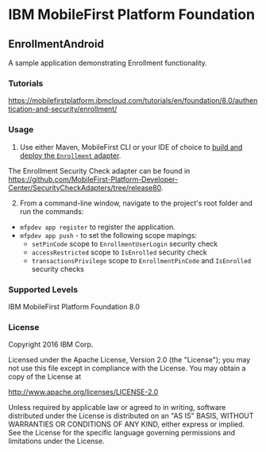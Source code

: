 IBM MobileFirst Platform Foundation
===
## EnrollmentAndroid
A sample application demonstrating Enrollment functionality.

### Tutorials
https://mobilefirstplatform.ibmcloud.com/tutorials/en/foundation/8.0/authentication-and-security/enrollment/

### Usage

1. Use either Maven, MobileFirst CLI or your IDE of choice to [build and deploy the `Enrollment` adapter](https://mobilefirstplatform.ibmcloud.com/tutorials/en/foundation/8.0/adapters/creating-adapters/).

 The Enrollment Security Check adapter can be found in https://github.com/MobileFirst-Platform-Developer-Center/SecurityCheckAdapters/tree/release80.

2. From a command-line window, navigate to the project's root folder and run the commands: 
 - `mfpdev app register` to register the application.
 - `mfpdev app push` - to set the following scope mapings:
    - `setPinCode` scope to `EnrollmentUserLogin` security check
    - `accessRestricted` scope to `IsEnrolled` security check
    - `transactionsPrivilege` scope to `EnrollmentPinCode` and `IsEnrolled` security checks

### Supported Levels
IBM MobileFirst Platform Foundation 8.0

### License
Copyright 2016 IBM Corp.

Licensed under the Apache License, Version 2.0 (the "License");
you may not use this file except in compliance with the License.
You may obtain a copy of the License at

http://www.apache.org/licenses/LICENSE-2.0

Unless required by applicable law or agreed to in writing, software
distributed under the License is distributed on an "AS IS" BASIS,
WITHOUT WARRANTIES OR CONDITIONS OF ANY KIND, either express or implied.
See the License for the specific language governing permissions and
limitations under the License.
